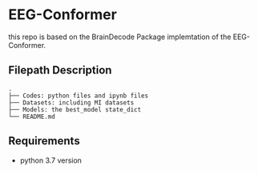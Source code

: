 # EEG-Conformer

this repo is based on the BrainDecode Package implemtation of the EEG-Conformer.


## Filepath Description

```
.
├── Codes: python files and ipynb files
├── Datasets: including MI datasets
├── Models: the best_model state_dict
└── README.md
```

## Requirements

- python 3.7 version 



